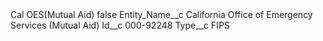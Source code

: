 <?xml version="1.0" encoding="UTF-8"?>
<CustomMetadata xmlns="http://soap.sforce.com/2006/04/metadata" xmlns:xsi="http://www.w3.org/2001/XMLSchema-instance" xmlns:xsd="http://www.w3.org/2001/XMLSchema">
    <label>Cal OES(Mutual Aid)</label>
    <protected>false</protected>
    <values>
        <field>Entity_Name__c</field>
        <value xsi:type="xsd:string">California Office of Emergency Services (Mutual Aid)</value>
    </values>
    <values>
        <field>Id__c</field>
        <value xsi:type="xsd:string">000-92248</value>
    </values>
    <values>
        <field>Type__c</field>
        <value xsi:type="xsd:string">FIPS</value>
    </values>
</CustomMetadata>
